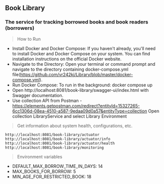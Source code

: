 ## Book Library ##
### The service for tracking borrowed books and book readers (borrowers) ###

> How to Run
- Install Docker and Docker Compose:
  If you haven't already, you'll need to install Docker and Docker Compose on your system. You can find installation instructions on the official Docker website.
- Navigate to the Directory:
  Open your terminal or command prompt and navigate to the directory containing docker-compose.yml file(https://github.com/vr242kj/Library/blob/master/docker-compose.yml).
- Run Docker Compose:
  To run in the background: docker compose up
- Open http://localhost:8081/book-library/swagger-ui/index.html with Swagger documentation.
- Use collection API from Postman - https://elements.getpostman.com/redirect?entityId=15327265-6cc1306d-08ea-4510-a587-9edaa09d0a57&entityType=collection
  Open collection LibraryService and select Library Environment
> Get information about system health, configurations, etc.
```
http://localhost:8081/book-library/actuator
http://localhost:8081/book-library/actuator/info
http://localhost:8081/book-library/actuator/health
http://localhost:8081/book-library/monitoring
```
> Environment variables
- DEFAULT_MAX_BORROW_TIME_IN_DAYS: 14
- MAX_BOOKS_FOR_BORROW: 5
- MIN_AGE_FOR_RESTRICTED_BOOK: 18
  
